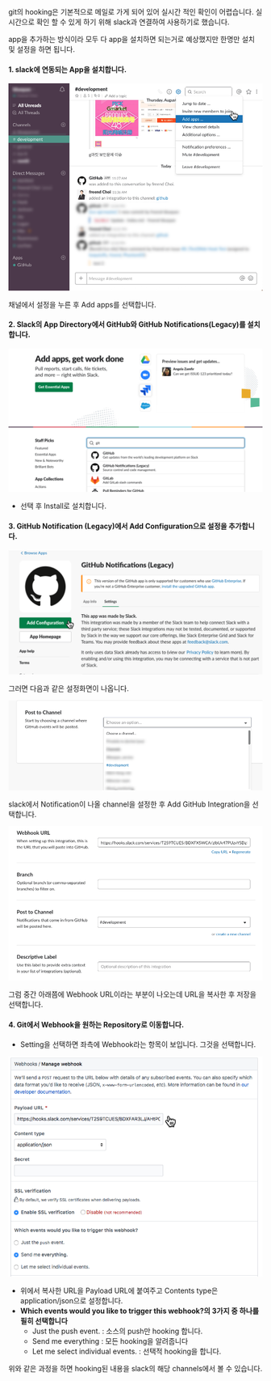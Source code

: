 git의 hooking은 기본적으로 메일로 가게 되어 있어 실시간 적인 확인이 어렵습니다.
실시간으로 확인 할 수 있게 하기 위해 slack과 연결하여 사용하기로 했습니다.

app을 추가하는 방식이라 모두 다 app을 설치하면 되는거로 예상했지만 한명만 설치 및 설정을 하면 됩니다.

#### 1. slack에 연동되는 App을 설치합니다.

![app 설치](/images/SlackToGit/step01.png)

채널에서 설정을 누른 후 Add apps를 선택합니다.

#### 2. Slack의 App Directory에서 GitHub와 GitHub Notifications(Legacy)를 설치합니다.

![app Directory](/images/SlackToGit/step02.png)

- 선택 후 Install로 설치합니다.

#### 3. GitHub Notification (Legacy)에서 Add Configuration으로 설정을 추가합니다.

![](/images/SlackToGit/step03.png)

그러면 다음과 같은 설정화면이 나옵니다.

![](/images/SlackToGit/step04.png)

slack에서 Notification이 나올 channel을 설정한 후 Add GitHub Integration을 선택합니다.

![](/images/SlackToGit/step05.png)

그럼 중간 아래쯤에 Webhook URL이라는 부분이 나오는데 URL을 복사한 후 저장을 선택합니다.

#### 4. Git에서 Webhook을 원하는 Repository로 이동합니다.

- Setting을 선택하면 좌측에 Webhook라는 항목이 보입니다. 그것을 선택합니다.

![](/images/SlackToGit/step06.png)

- 위에서 복사한 URL을 Payload URL에 붙여주고 Contents type은 application/json으로 설정합니다.
- **Which events would you like to trigger this webhook?의 3가지 중 하나를 필히 선택합니다**
  - Just the push event. : 소스의 push만 hooking 합니다.
  - Send me everything : 모든 hooking을 알려줍니다
  - Let me select individual events. : 선택적 hooking을 합니다.

위와 같은 과정을 하면 hooking된 내용을 slack의 해당 channels에서 볼 수 있습니다.
